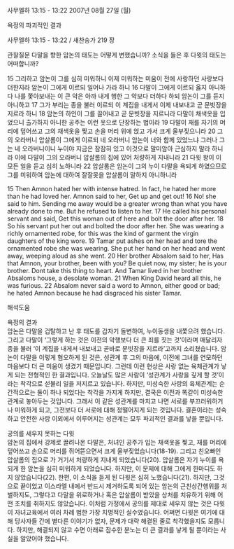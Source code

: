 사무엘하 13:15 - 13:22 
2007년 08월 27일 (월)

욕정의 파괴적인 결과



사무엘하 13:15 - 13:22 / 새찬송가 219 장


관찰질문
다말을 향한 암논의 태도는 어떻게 변했습니까? 
소식을 들은 후 다윗의 태도는 어떠합니까? 

15 그리하고 암논이 그를 심히 미워하니 이제 미워하는 미움이 전에 사랑하던 사랑보다 더한지라 암논이 그에게 이르되 일어나 가라 하니 16 다말이 그에게 이르되 옳지 아니하다 나를 쫓아보내는 이 큰 악은 아까 내게 행한 그 악보다 더하다 하되 암논이 그를 듣지 아니하고 17 그가 부리는 종을 불러 이르되 이 계집을 내게서 이제 내보내고 곧 문빗장을 지르라 하니 18 암논의 하인이 그를 끌어내고 곧 문빗장을 지르니라 다말이 채색옷을 입었으니 출가하지 아니한 공주는 이런 옷으로 단장하는 법이라 19 다말이 재를 자기의 머리에 덮어쓰고 그의 채색옷을 찢고 손을 머리 위에 얹고 가서 크게 울부짖으니라 20 그의 오라버니 압살롬이 그에게 이르되 네 오라버니 암논이 너와 함께 있었느냐 그러나 그는 네 오라버니이니 누이야 지금은 잠잠히 있고 이것으로 말미암아 근심하지 말라 하니라 이에 다말이 그의 오라버니 압살롬의 집에 있어 처량하게 지내니라 21 다윗 왕이 이 모든 일을 듣고 심히 노하니라 22 압살롬은 암논이 그의 누이 다말을 욕되게 하였으므로 그를 미워하여 암논에 대하여 잘잘못을 압살롬이 말하지 아니하니라  

15 Then Amnon hated her with intense hatred. In fact, he hated her more than he had loved her. Amnon said to her, Get up and get out! 16 No! she said to him. Sending me away would be a greater wrong than what you have already done to me. But he refused to listen to her. 17 He called his personal servant and said, Get this woman out of here and bolt the door after her. 18 So his servant put her out and bolted the door after her. She was wearing a richly ornamented robe, for this was the kind of garment the virgin daughters of the king wore. 19 Tamar put ashes on her head and tore the ornamented robe she was wearing. She put her hand on her head and went away, weeping aloud as she went. 20 Her brother Absalom said to her, Has that Amnon, your brother, been with you? Be quiet now, my sister; he is your brother. Dont take this thing to heart. And Tamar lived in her brother Absaloms house, a desolate woman. 21 When King David heard all this, he was furious. 22 Absalom never said a word to Amnon, either good or bad; he hated Amnon because he had disgraced his sister Tamar.

해석도움





욕정의 결과  
암논은 다말을 겁탈하고 난 후 태도를 갑자기 돌변하여, 누이동생을 내쫓으려 했습니다. 그리고 다말이 ‘그렇게 하는 것은 이전의 악행보다 더 큰 죄를 짓는 것’이라며 매달리자 종을 불러 ‘이 계집을 내게서 내보내고 곧바로 문빗장을 지르라’고까지 소리쳤습니다. 암논이 다말을 이렇게 혐오하게 된 것은, 성관계 후 그의 마음에, 이전에 그녀를 연모하던 마음보다 더 큰 미움이 생겼기 때문입니다. 그런데 이런 현상은 사랑 없는 육체관계가 낳게 되는 전형적인 한 결과입니다. 오늘날도 많은 사람이 ‘성관계가 사랑을 깊게 할 것’이라는 착각으로 섣불리 일을 저지르고 있습니다. 하지만, 미성숙한 사랑의 육체관계는 순간적으로는 둘이 하나 되었다는 착각을 가지게 하지만, 결국은 이전과 똑같이 미성숙한 관계로 놓아두는 것입니다. 그래서 이 같은 성관계를 마치고 나면 서로를 부끄러워하거나 미워하게 되고, 그전보다 더 서로에 대해 정떨어지게 되는 것입니다. 결혼이라는 성숙하고 안전한 사랑 이외에서 이루어지는 성관계는 모두 파괴적인 결과를 낳을 뿐입니다.     

공의를 세우지 못하는 다윗  
암논의 집에서 강제로 끌려나온 다말은, 처녀인 공주가 입는 채색옷을 찢고, 재를 머리에 덮어쓰고 손으로 머리를 쥐어뜯으면서 크게 울부짖었습니다(18-19). 그리고 친오빠인 압살롬의 집으로 가 거기서 처량하게 지내게 되었습니다(20). 압살롬은 자기 누이를 욕되게 한 암논을 심히 미워하게 되었습니다. 하지만, 이 문제에 대해 그에게 한마디도 하지 않았습니다(22). 한편, 이 소식을 듣게 된 다윗은 심히 노했습니다(21). 하지만, 그것으로 끝이었고 이스라엘 내에서 반드시 제거하도록 되어 있는 암논의 근친상간행위를 처벌하지도, 그렇다고 다말을 위로하거나 혹은 압살롬이 받았을 상처를 치유하기 위해 어떤 조치를 취하지도 않았습니다. 이처럼 가정에서 공의를 제대로 세우지 않는 것은 다윗이 자녀교육에서 여러 차례 범한 가장 치명적인 실수였습니다. 어쩌면 다윗은 여기에 대해 당사자들 간에 별다른 이야기가 없자, 문제가 대략 해결된 줄로 착각했을지도 모릅니다. 하지만, 해결되지 않고 수면 아래로 잠수한 분노는 더 큰 결과를 낳게 될 뿐이라는 사실을 알았어야 했습니다.